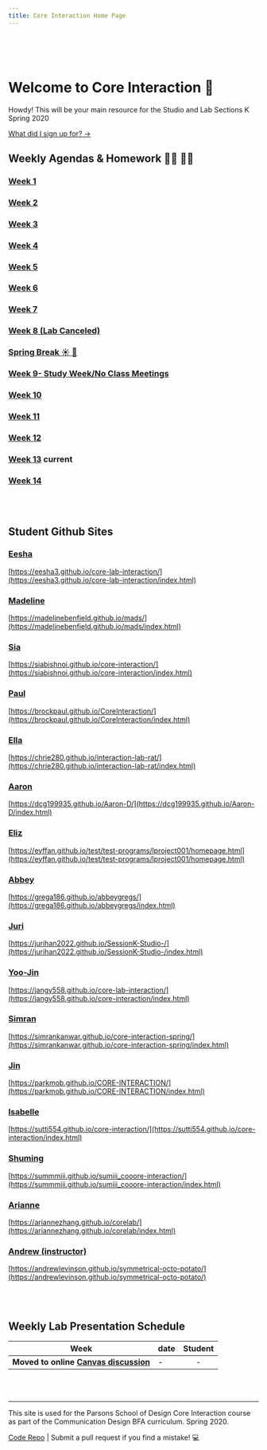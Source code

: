 ```yaml
---
title: Core Interaction Home Page
---
```


<br><br><br>

# Welcome to Core Interaction :wave:

Howdy! This will be your main resource for the Studio and Lab Sections K Spring 2020

[What did I sign up for? →](./info/)

## Weekly Agendas & Homework :woman_technologist: :man_technologist:

### [Week 1](./agendas/week-1)

### [Week 2](./agendas/week-2)

### [Week 3](./agendas/week-3)

### [Week 4](./agendas/week-4)

### [Week 5](./agendas/week-5)

### [Week 6](./agendas/week-6)

### [Week 7](./agendas/week-7)

### [Week 8 (Lab Canceled)](./agendas/week-8)

### [Spring Break :sunny: :palm_tree:](-disabled)

### [Week 9- Study Week/No Class Meetings](./agendas/week-9)

### [Week 10](./agendas/week-10)

### [Week 11](./agendas/week-11)

### [Week 12](./agendas/week-12)

### [Week 13](./agendas/week-13) <span class="current">current</span>

### [Week 14](./agendas/week-14-disabled)

<!--



### [Week 15](./agendas/week-15-disabled) -->

<!-- ::: tip Pro Tip
These will unlock at the beginning of each week. You should make a habbit of reviewing the upcoming week's agenda in advance.
::: -->

<br><br>

## Student Github Sites

### [Eesha](https://github.com/eesha3/core-lab-interaction)

[https://eesha3.github.io/core-lab-interaction/](https://eesha3.github.io/core-lab-interaction/index.html)

### [Madeline](https://github.com/madelinebenfield/mads)

[https://madelinebenfield.github.io/mads/](https://madelinebenfield.github.io/mads/index.html)

### [Sia](https://github.com/siabishnoi/core-interaction)

[https://siabishnoi.github.io/core-interaction/](https://siabishnoi.github.io/core-interaction/index.html)

### [Paul](https://github.com/brockpaul/CoreInteraction)

[https://brockpaul.github.io/CoreInteraction/](https://brockpaul.github.io/CoreInteraction/index.html)

### [Ella](https://github.com/chrie280/interaction-lab-rat)

[https://chrie280.github.io/interaction-lab-rat/](https://chrie280.github.io/interaction-lab-rat/index.html)

### [Aaron](https://github.com/dcg199935/Aaron-D)

[https://dcg199935.github.io/Aaron-D/](https://dcg199935.github.io/Aaron-D/index.html)

### [Eliz](https://github.com/eyffan/test)

[https://eyffan.github.io/test/test-programs/lproject001/homepage.html](https://eyffan.github.io/test/test-programs/lproject001/homepage.html)

### [Abbey](https://github.com/grega186/abbeygregs)

[https://grega186.github.io/abbeygregs/](https://grega186.github.io/abbeygregs/index.html)

### [Juri](https://github.com/JuriHan2022/SessionK-Studio-)

[https://jurihan2022.github.io/SessionK-Studio-/](https://jurihan2022.github.io/SessionK-Studio-/index.html)

### [Yoo-Jin](https://github.com/jangy558/core-interaction)

[https://jangy558.github.io/core-lab-interaction/](https://jangy558.github.io/core-interaction/index.html)

### [Simran](https://github.com/simrankanwar/core-interaction-spring)

[https://simrankanwar.github.io/core-interaction-spring/](https://simrankanwar.github.io/core-interaction-spring/index.html)

### [Jin](https://github.com/ParkMob/CORE-INTERACTION)

[https://parkmob.github.io/CORE-INTERACTION/](https://parkmob.github.io/CORE-INTERACTION/index.html)

### [Isabelle](https://github.com/sutti554/core-interaction)

[https://sutti554.github.io/core-interaction/](https://sutti554.github.io/core-interaction/index.html)

### [Shuming](https://github.com/Summmiii/sumiii_cooore-interaction)

[https://summmiii.github.io/sumiii_cooore-interaction/](https://summmiii.github.io/sumiii_cooore-interaction/index.html)

### [Arianne](https://github.com/ariannezhang/corelab)

[https://ariannezhang.github.io/corelab/](https://ariannezhang.github.io/corelab/index.html)

### [Andrew (instructor)](https://github.com/AndrewLevinson/symmetrical-octo-potato)

[https://andrewlevinson.github.io/symmetrical-octo-potato/](https://andrewlevinson.github.io/symmetrical-octo-potato/)

<br><br>

## Weekly Lab Presentation Schedule

| Week                                                                                                               | date | Student |
| ------------------------------------------------------------------------------------------------------------------ | ---- | :-----: |
| <b>Moved to online [Canvas discussion](https://canvas.newschool.edu/courses/1482839/discussion_topics/5754964)</b> | -    |    -    |

<!-- | Week                             | date    |       Student        |
| -------------------------------- | ------- | :------------------: |
| 1                                | Jan. 24 |          —           |
| 2                                | Jan. 31 |          —           |
| 3                                | Feb. 7  |          —           |
| 4                                | Feb. 14 |       Arianne        |
| 5                                | Feb. 21 |       Shuming        |
| 6                                | Feb. 28 |         Eliz         |
| 7                                | Mar. 6  |          -           |
| 8                                | Mar. 13 | Juri; Madeline; Paul |
| Spring Break :sunny: :palm_tree: | Mar. 20 |          —           |
| 9                                | Mar. 27 |     Abbey; Ella      |
| 10                               | Apr. 3  |    Yoo-Jin; Eesha    |
| 11                               | Apr. 10 |     Simran; Sia      |
| 12                               | Apr. 17 |         Jin          |
| 13                               | Apr. 24 |        Aaron         |
| 14                               | May. 1  |       Isabelle       |
| 15                               | May. 8  |          —           | -->

<br><br>

---

This site is used for the Parsons School of Design Core Interaction course as part of the Communication Design BFA curriculum. Spring 2020.

[Code Repo](https://github.com/AndrewLevinson/core-interaction-spring-2020) | Submit a pull request if you find a mistake! :computer:
